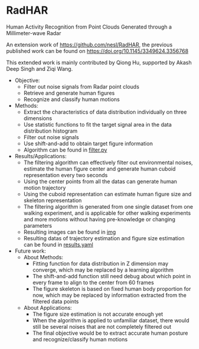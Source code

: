 # RadHAR
Human Activity Recognition from Point Clouds Generated through a Millimeter-wave Radar

An extension work of https://github.com/nesl/RadHAR, the previous published work can be found on https://doi.org/10.1145/3349624.3356768

This extended work is mainly contributed by Qiong Hu, supported by Akash Deep Singh and Ziqi Wang.

- Objective:
	- Filter out noise signals from Radar point clouds
	- Retrieve and generate human figures
	- Recognize and classify human motions
- Methods: 
	- Extract the characteristics of data distribution individually on three dimensions
	- Use statistic functions to fit the target signal area in the data distribution histogram
	- Filter out noise signals
	- Use shift-and-add to obtain target figure information
	- Algorithm can be found in [filter.py](https://github.com/Qiong-Hu/RadHAR/blob/master/filter.py)
- Results/Applications:
	- The filtering algorithm can effectively filter out environmental noises, estimate the human figure center and generate human cuboid representation every two seconds
	- Using the center points from all the datas can generate human motion trajectory
	- Using the cuboid representation can estimate human figure size and skeleton representation
	- The filtering algorithm is generated from one single dataset from one walking experiment, and is applicable for other walking experiments and more motions without having pre-knowledge or changing parameters
	- Resulting images can be found in [img](https://github.com/Qiong-Hu/RadHAR/tree/master/img)
	- Resulting datas of trajectory estimation and figure size estimation can be found in [results.yaml](https://github.com/Qiong-Hu/RadHAR/blob/master/results.yaml)
- Future work:
	- About Methods:
		- Fitting function for data distribution in Z dimension may converge, which may be replaced by a learning algorithm
		- The shift-and-add function still need debug about which point in every frame to align to the center from 60 frames
		- The figure skeleton is based on fixed human body proportion for now, which may be replaced by information extracted from the filtered data points
	- About Applications:
		- The figure size estimation is not accurate enough yet
		- When the algorithm is applied to unfamiliar dataset, there would still be several noises that are not completely filtered out
		- The final objective would be to extract accurate human posture and recognize/classify human motions

